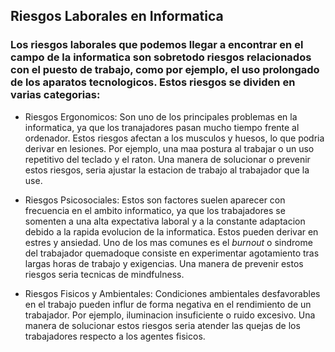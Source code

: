 ## Riesgos Laborales en Informatica

### Los riesgos laborales que podemos llegar a encontrar en el campo de la informatica son sobretodo riesgos relacionados con el puesto de trabajo, como por ejemplo, el uso prolongado de los aparatos tecnologicos. Estos riesgos se dividen en varias categorias:






 - Riesgos Ergonomicos: Son uno de los principales problemas en la informatica, ya que los tranajadores pasan mucho tiempo frente al ordenador. Estos riesgos afectan a los musculos y huesos, lo que podria derivar en lesiones. Por ejemplo, una maa postura al trabajar o un uso repetitivo del teclado y el raton. Una manera de solucionar o prevenir estos riesgos, seria ajustar la estacion de trabajo al trabajador que la use.






 - Riesgos Psicosociales: Estos son factores suelen aparecer con frecuencia en el ambito informatico, ya que los trabajadores se somenten a una alta expectativa laboral y a la constante adaptacion debido a la rapida evolucion de la informatica. Estos pueden derivar en estres y ansiedad. Uno de los mas comunes es el *burnout* o sindrome del trabajador quemadoque consiste en experimentar agotamiento tras largas horas de trabajo y exigencias. Una manera de prevenir estos riesgos seria tecnicas de mindfulness.








 - Riesgos Fisicos y Ambientales: Condiciones ambientales desfavorables en el trabajo pueden influr de forma negativa en el rendimiento de un trabajador. Por ejemplo, iluminacion insuficiente o ruido excesivo. Una manera de solucionar estos riesgos seria atender las quejas de los trabajadores respecto a los agentes fisicos.
   
